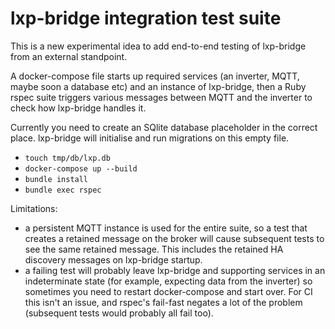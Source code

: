 # lxp-bridge integration test suite

This is a new experimental idea to add end-to-end testing of lxp-bridge from an external standpoint.

A docker-compose file starts up required services (an inverter, MQTT, maybe soon a database etc) and an instance of lxp-bridge, then a Ruby rspec suite triggers various messages between MQTT and the inverter to check how lxp-bridge handles it.

Currently you need to create an SQlite database placeholder in the correct place. lxp-bridge will initialise and run migrations on this empty file.

* `touch tmp/db/lxp.db`
* `docker-compose up --build`
* `bundle install`
* `bundle exec rspec`

Limitations:

* a persistent MQTT instance is used for the entire suite, so a test that creates a retained message on the broker will cause subsequent tests to see the same retained message. This includes the retained HA discovery messages on lxp-bridge startup.
* a failing test will probably leave lxp-bridge and supporting services in an indeterminate state (for example, expecting data from the inverter) so sometimes you need to restart docker-compose and start over. For CI this isn't an issue, and rspec's fail-fast negates a lot of the problem (subsequent tests would probably all fail too).
